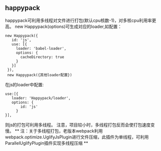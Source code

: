 ## happypack

happypack可利用多线程对文件进行打包(默认cpu核数-1)，对多核cpu利用率更高。
new Happypack(options)可生成对应的loader,如配置：

    new Happypack({
       id: 'js',
       use: [{
         loader: 'babel-loader',
         options: {
           cacheDirectory: true
         }
       }]
     }),
     new Happypack({其他loader配置})

在js的loader中配置:

    use:[{
       loader: 'Happypack/loader',
       options: {
           id: 'js'
         }
    }],

则js的打包可利用多线程。
注意，项目较小时，多线程打包反而会使打包速度变慢。
** 注：关于多线程打包，老版本webpack利用webpack.optimize.UglifyJsPlugin进行文件压缩，此插件为单线程，可利用ParallelUglifyPlugin插件实现多线程压缩 **

